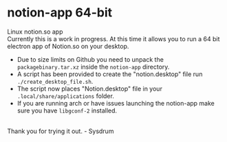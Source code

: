 # notion-app 64-bit
Linux notion.so app <br>
Currently this is a work in progress. At this time it allows you to run a 64 bit electron app of Notion.so on your desktop.
* Due to size limits on Github you need to unpack the `packagebinary.tar.xz` inside the `notion-app` directory.
* A script has been provided to create the "notion.desktop" file run `./create_desktop_file.sh`.
* The script now places "Notion.desktop" file in your `.local/share/applications` folder.
* If you are running arch or have issues launching the notion-app make sure you have `libgconf-2` installed.
<br>
Thank you for trying it out.
- Sysdrum